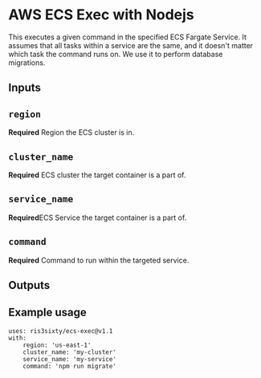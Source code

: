 # AWS ECS Exec with Nodejs

This executes a given command in the specified ECS Fargate Service. It assumes that all tasks within a service are the same, and it doesn't matter which task the command runs on. We use it to perform database migrations.

## Inputs

## `region`

**Required** Region the ECS cluster is in.

## `cluster_name`

**Required** ECS cluster the target container is a part of.

## `service_name`

**Required**ECS Service the target container is a part of.

## `command`

**Required** Command to run within the targeted service.

## Outputs


## Example usage

```
uses: ris3sixty/ecs-exec@v1.1
with:
	region: 'us-east-1'
	cluster_name: 'my-cluster'
	service_name: 'my-service'
	command: 'npm run migrate'
